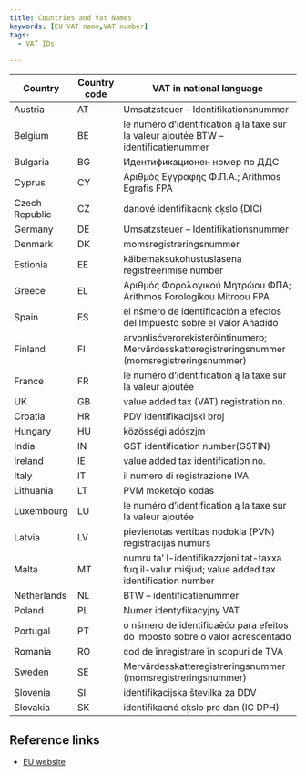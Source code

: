 ```yaml
---
title: Countries and Vat Names
keywords: [EU VAT name,VAT number]
tags:
  - VAT IDs
 
---
```



|Country|Country code|VAT in national language|
|--|--|--|
|Austria|AT|Umsatzsteuer – Identifikationsnummer|
|Belgium|BE|le numéro d’identification ą la taxe sur la valeur ajoutée BTW – identificatienummer|
|Bulgaria|BG|Идентификационен номер по ДДС|
|Cyprus|CY|Αριθμός Εγγραφής Φ.Π.Α.; Arithmos Egrafis FPA|
|Czech Republic|CZ|danové identifikacnķ cķslo (DIC)|
|Germany|DE|Umsatzsteuer – Identifikationsnummer|
|Denmark|DK|momsregistreringsnummer|
|Estionia|EE|käibemaksukohustuslasena registreerimise number|
|Greece|EL|Αριθμός Φορολογικού Μητρώου ΦΠΑ; Arithmos Forologikou Mitroou FPA|
|Spain|ES|el nśmero de identificación a efectos del Impuesto sobre el Valor Añadido|
|Finland|FI|arvonlisćverorekisterõintinumero; Mervärdesskatteregistreringsnummer (momsregistreringsnummer)|
|France|FR|le numéro d’identification ą la taxe sur la valeur ajoutée|
|UK|GB|value added tax (VAT) registration no.|
|Croatia|HR|PDV identifikacijski broj|
|Hungary|HU|közösségi adószįm|
|India|IN|GST identification number(GSTIN)|
|Ireland|IE|value added tax identification no.|
|Italy|IT|il numero di registrazione IVA|
|Lithuania|LT|PVM moketojo kodas|
|Luxembourg|LU|le numéro d’identification ą la taxe sur la valeur ajoutée|
|Latvia|LV|pievienotas vertibas nodokla (PVN) registracijas numurs|
|Malta|MT|numru ta’ l-identifikazzjoni tat-taxxa fuq il-valur miśjud; value added tax identification number|
|Netherlands|NL|BTW – identificatienummer|
|Poland|PL|Numer identyfikacyjny VAT|
|Portugal|PT|o nśmero de identificaēćo para efeitos do imposto sobre o valor acrescentado|
|Romania|RO|cod de īnregistrare īn scopuri de TVA|
|Sweden|SE|Mervärdesskatteregistreringsnummer (momsregistreringsnummer)|
|Slovenia|SI|identifikacijska številka za DDV|
|Slovakia|SK|identifikacné cķslo pre dan (IC DPH)|



## Reference links
* [EU website](https://taxation-customs.ec.europa.eu/system/files/2016-09/vat_in_ec_annexii.pdf)

